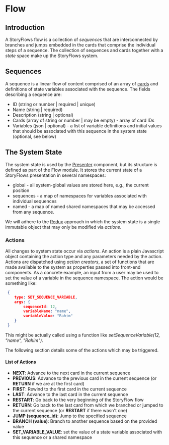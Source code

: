 # Flow
## Introduction
A StoryFlows flow is a collection of _sequences_ that are interconnected by branches and jumps embedded in the cards that comprise the individual steps of a sequence. The collection of sequences and cards together with a _state_ space make up the StoryFlows system.

## Sequences
A sequence is a linear flow of content comprised of an array of [cards](cards.md) and definitions of state variables associated with the sequence. The fields describing a sequence are:

* ID (string or number | required | unique)
* Name (string | required)
* Description (string | optional)
* Cards (array of string or number | may be empty) - array of card IDs
* Variables (json | optional) - a list of variable definitions and initial values that should be associated with this sequence in the system state (optional, see below)

## The System State
The system state is used by the [Presenter](presenter.md) component, but its structure is defined as part of the Flow module. It stores the current state of a StoryFlows presentation in several namespaces:

* global - all system-global values are stored here, e.g., the current position
* sequences - a map of namespaces for variables associated with individual sequences
* named - a map of named shared namespaces that may be accessed from any sequence.

We will adhere to the <a href="https://github.com/rackt/redux" target="_blank">Redux</a> approach in which the system state is a single immutable object that may only be modified via _actions_. 

### Actions
All changes to system state occur via _actions_. An action is a plain Javascript object containing the action type and any parameters needed by the action. Actions are dispatched using _action creators_, a set of functions that are made available to the system as properties passed into front-end components. As a concrete example, an input from a user may be used to set the value of a variable in the sequence namespace. The action would be something like:

```json
 {
    type: SET_SEQUENCE_VARIABLE,
    args: {
        sequenceId: 12,
        variableName: "name",
        variableValue: "Rahim"
    }
 }
```
This might be actually called using a function like _setSequenceVariable(12, "name", "Rahim")_.

The following section details some of the actions which may be triggered.

#### List of Actions

* __NEXT__: Advance to the next card in the current sequence
* __PREVIOUS__: Advance to the previous card in the current sequence (or __RETURN__ if we are at the first card)
* __FIRST__: Rewind to the first card in the current sequence
* __LAST__: Advance to the last card in the current sequence
* __RESTART__: Go back to the very beginning of the StoryFlow flow
* __RETURN__: Go back to the last card from which we branched or jumped to the current sequence (or __RESTART__ if there wasn't one)
* __JUMP (sequence_id)__: Jump to the specified sequence
* __BRANCH (value)__: Branch to another sequence based on the provided value
* __SET_VARIABLE_VALUE__: set the value of a state variable associated with this sequence or a shared namespace





